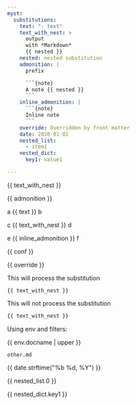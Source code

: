 ```yaml
---
myst:
  substitutions:
    text: "- text"
    text_with_nest: >
      output
      with *Markdown*
      {{ nested }}
    nested: nested substitution
    admonition: |
      prefix

      ```{note}
      A note {{ nested }}
      ```
    inline_admonition: |
      ```{note}
      Inline note
      ```
    override: Overridden by front matter
    date: 2020-01-01
    nested_list:
      - item1
    nested_dict:
      key1: value1

---
```


{{ text_with_nest }}

{{ admonition }}

a {{ text }} b

c {{ text_with_nest }} d

e {{ inline_admonition }} f

{{ conf }}

{{ override }}

This will process the substitution

```{parsed-literal}
{{ text_with_nest }}
```

This will not process the substitution

```python
{{ text_with_nest }}
```

Using env and filters:

{{ env.docname | upper }}

```{toctree}
other.md
```

{{ date.strftime("%b %d, %Y") }}

{{ nested_list.0 }}

{{ nested_dict.key1 }}
